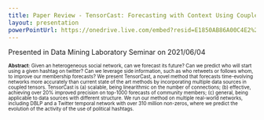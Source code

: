 ```yaml
---
title: Paper Review - TensorCast: Forecasting with Context Using Coupled Tensors
layout: presentation
powerPointUrl: https://onedrive.live.com/embed?resid=E1850AB86A00C4E2%217550&amp;authkey=%21AGDNYhP3A27VMSI&amp;em=2&amp;wdAr=1.3333333333333333
---
```

Presented in Data Mining Laboratory Seminar on 2021/06/04

<span style="font-size:0.7em;">**Abstract**: Given an heterogeneous social network, can we forecast its future? Can we predict who will start using a given hashtag on twitter? Can we leverage side information, such as who retweets or follows whom, to improve our membership forecasts? We present TensorCast, a novel method that forecasts time-evolving networks more accurately than current state of the art methods by incorporating multiple data sources in coupled tensors. TensorCast is (a) scalable, being linearithmic on the number of connections; (b) effective, achieving over 20% improved precision on top-1000 forecasts of community members; (c) general, being applicable to data sources with different structure. We run our method on multiple real-world networks, including DBLP and a Twitter temporal network with over 310 million non-zeros, where we predict the evolution of the activity of the use of political hashtags.</span>
